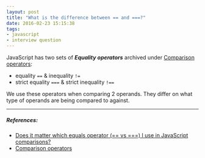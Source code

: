 ```yaml
---
layout: post
title: "What is the difference between == and ===?"
date: 2016-02-23 15:15:38
tags:
- javascript
- interview question
---
```


JavaScript has two sets of **_Equality operators_** archived under [Comparison operators](https://developer.mozilla.org/en-US/docs/Web/JavaScript/Reference/Operators/Comparison_Operators):

- equality `==` & inequality `!=`
- strict equality `===` & strict inequality `!==`

We use these operators when comparing 2 operands. They differ on what type of operands are being compared to against.


-----

##### **References:**

- [Does it matter which equals operator (== vs ===) I use in JavaScript comparisons?](http://stackoverflow.com/questions/359494/does-it-matter-which-equals-operator-vs-i-use-in-javascript-comparisons)
- [Comparison operators](https://developer.mozilla.org/en-US/docs/Web/JavaScript/Reference/Operators/Comparison_Operators)
